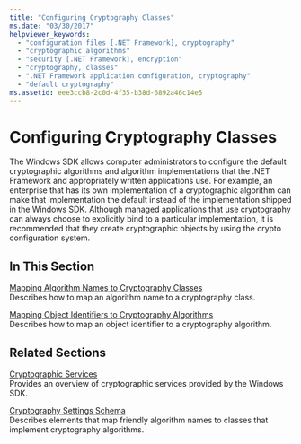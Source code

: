 ```yaml
---
title: "Configuring Cryptography Classes"
ms.date: "03/30/2017"
helpviewer_keywords: 
  - "configuration files [.NET Framework], cryptography"
  - "cryptographic algorithms"
  - "security [.NET Framework], encryption"
  - "cryptography, classes"
  - ".NET Framework application configuration, cryptography"
  - "default cryptography"
ms.assetid: eee3ccb8-2c0d-4f35-b38d-6892a46c14e5
---
```

# Configuring Cryptography Classes
The Windows SDK allows computer administrators to configure the default cryptographic algorithms and algorithm implementations that the .NET Framework and appropriately written applications use.  For example, an enterprise that has its own implementation of a cryptographic algorithm can make that implementation the default instead of the implementation shipped in the Windows SDK. Although managed applications that use cryptography can always choose to explicitly bind to a particular implementation, it is recommended that they create cryptographic objects by using the crypto configuration system.  
  
## In This Section  
 [Mapping Algorithm Names to Cryptography Classes](../../../docs/framework/configure-apps/map-algorithm-names-to-cryptography-classes.md)  
 Describes how to map an algorithm name to a cryptography class.  
  
 [Mapping Object Identifiers to Cryptography Algorithms](../../../docs/framework/configure-apps/map-object-identifiers-to-cryptography-algorithms.md)  
 Describes how to map an object identifier to a cryptography algorithm.  
  
## Related Sections  
 [Cryptographic Services](../../../docs/standard/security/cryptographic-services.md)  
 Provides an overview of cryptographic services provided by the Windows SDK.  
  
 [Cryptography Settings Schema](../../../docs/framework/configure-apps/file-schema/cryptography/index.md)  
 Describes elements that map friendly algorithm names to classes that implement cryptography algorithms.
